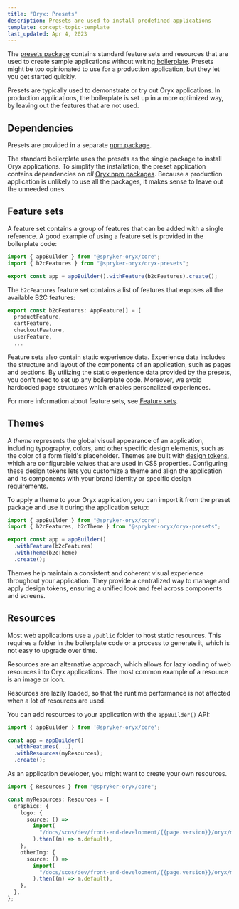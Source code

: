 ```yaml
---
title: "Oryx: Presets"
description: Presets are used to install predefined applications
template: concept-topic-template
last_updated: Apr 4, 2023
---
```



The [presets package](https://www.npmjs.com/package/@spryker-oryx/presets) contains standard feature sets and resources that are used to create sample applications without writing [boilerplate](/docs/scos/dev/front-end-development/{{page.version}}/oryx/oryx-boilerplate.html). Presets might be too opinionated to use for a production application, but they let you get started quickly.

Presets are typically used to demonstrate or try out Oryx applications. In production applications, the boilerplate is set up in a more optimized way, by leaving out the features that are not used.

## Dependencies

Presets are provided in a separate [npm package](https://www.npmjs.com/package/@spryker-oryx/oryx-presets.html).

The standard boilerplate uses the presets as the single package to install Oryx applications. To simplify the installation, the preset application contains dependencies on _all_ [Oryx npm packages](https://www.npmjs.com/org/spryker-oryx). Because a production application is unlikely to use all the packages, it makes sense to leave out the unneeded ones.

## Feature sets

A feature set contains a group of features that can be added with a single reference. A good example of using a feature set is provided in the boilerplate code:

```ts
import { appBuilder } from "@spryker-oryx/core";
import { b2cFeatures } from "@spryker-oryx/oryx-presets";

export const app = appBuilder().withFeature(b2cFeatures).create();
```

The `b2cFeatures` feature set contains a list of features that exposes all the available B2C features:

```ts
export const b2cFeatures: AppFeature[] = [
  productFeature,
  cartFeature,
  checkoutFeature,
  userFeature,
  ...
```

Feature sets also contain static experience data. Experience data includes the structure and layout of the components of an application, such as pages and sections. By utilizing the static experience data provided by the presets, you don't need to set up any boilerplate code. Moreover, we avoid hardcoded page structures which enables personalized experiences.

For more information about feature sets, see [Feature sets](/docs/scos/dev/front-end-development/{{page.version}}/oryx/oryx-feature-sets.html).

## Themes

A _theme_ represents the global visual appearance of an application, including typography, colors, and other specific design elements, such as the color of a form field's placeholder. Themes are built with [design tokens](/docs/scos/dev/front-end-development/{{page.version}}/oryx/styling/oryx-design-tokens.html), which are configurable values that are used in CSS properties. Configuring these design tokens lets you customize a theme and align the application and its components with your brand identity or specific design requirements.

To apply a theme to your Oryx application, you can import it from the preset package and use it during the application setup:

```ts
import { appBuilder } from "@spryker-oryx/core";
import { b2cFeatures, b2cTheme } from "@spryker-oryx/oryx-presets";

export const app = appBuilder()
  .withFeature(b2cFeatures)
  .withTheme(b2cTheme)
  .create();
```

Themes help maintain a consistent and coherent visual experience throughout your application. They provide a centralized way to manage and apply design tokens, ensuring a unified look and feel across components and screens.

## Resources

Most web applications use a `/public` folder to host static resources. This requires a folder in the boilerplate code or a process to generate it, which is not easy to upgrade over time.

Resources are an alternative approach, which allows for lazy loading of web resources into Oryx applications. The most common example of a resource is an image or icon.

Resources are lazily loaded, so that the runtime performance is not affected when a lot of resources are used.

You can add resources to your application with the `appBuilder()` API:

```ts
import { appBuilder } from '@spryker-oryx/core';

const app = appBuilder()
  .withFeatures(...),
  .withResources(myResources);
  .create();
```

As an application developer, you might want to create your own resources.

```ts
import { Resources } from "@spryker-oryx/core";

const myResources: Resources = {
  graphics: {
    logo: {
      source: () =>
        import(
          "/docs/scos/dev/front-end-development/{{page.version}}/oryx/my-logo"
        ).then((m) => m.default),
    },
    otherImg: {
      source: () =>
        import(
          "/docs/scos/dev/front-end-development/{{page.version}}/oryx/my-other-img"
        ).then((m) => m.default),
    },
  },
};
```

